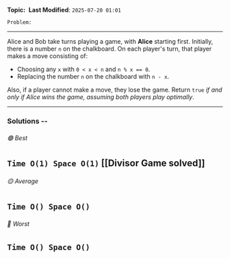 **Topic:**  
**Last Modified**:  `2025-07-20 01:01`

`Problem:`

---
Alice and Bob take turns playing a game, with **Alice** starting first.
Initially, there is a number `n` on the chalkboard. On each player's turn, that player makes a move consisting of:

- Choosing any `x` with `0 < x < n` and `n % x == 0`.
- Replacing the number `n` on the chalkboard with `n - x`.

Also, if a player cannot make a move, they lose the game.
Return `true` _if and only if Alice wins the game, assuming both players play optimally_.

---
### Solutions -- 

###### 🟢 Best
 `Time O(1) Space O(1)` [[Divisor Game solved]]
----------------------------------------------------------------------------------------------
###### 🟡 Average
 `Time O() Space O()` 
----------------------------------------------------------------------------------------------
###### 🔴 Worst
 `Time O() Space O()` 
----------------------------------------------------------------------------------------------

